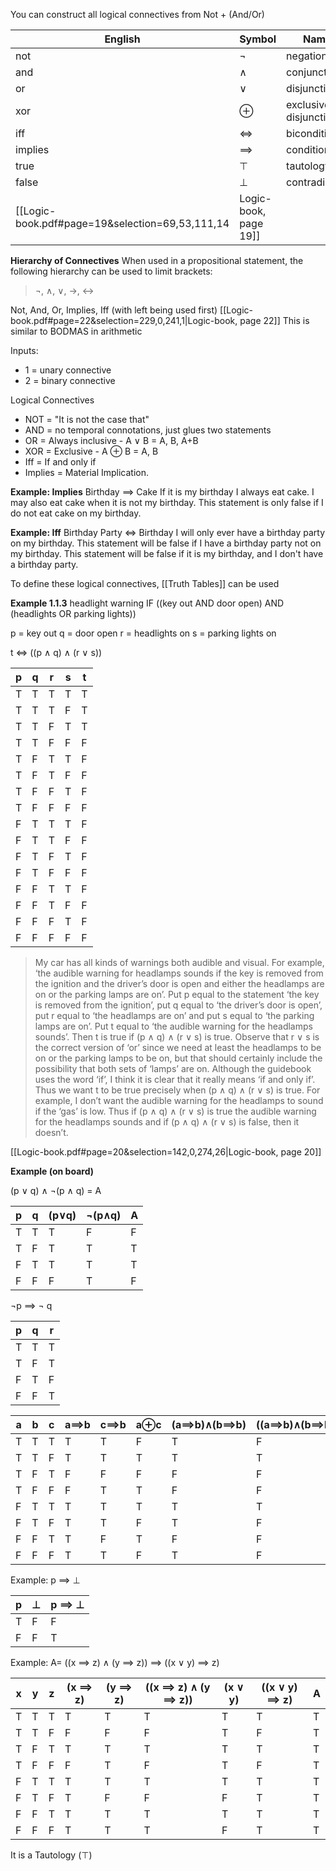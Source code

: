 

You can construct all logical connectives from Not + (And/Or)

| English | Symbol     | Name                  |
| ------- | ---------- | --------------------- |
| not     | $\neg$     | negation              |
| and     | $\land$    | conjunction           |
| or      | $\lor$     | disjunction           |
| xor     | $\oplus$   | exclusive disjunction |
| iff     | $\iff$     | biconditional         |
| implies | $\implies$ | conditional           |
| true    | $\top$     | tautology             |
| false   | $\bot$     | contradiction         |
[[Logic-book.pdf#page=19&selection=69,53,111,14|Logic-book, page 19]]


**Hierarchy of Connectives**
When used in a propositional statement, the following hierarchy can be used to limit brackets:
> ¬, ∧, ∨, →, ↔

Not, And, Or, Implies, Iff (with left being used first)
[[Logic-book.pdf#page=22&selection=229,0,241,1|Logic-book, page 22]]
This is similar to BODMAS in arithmetic 


Inputs: 
- 1 = unary connective
- 2 = binary connective


Logical Connectives
-  NOT = "It is not the case that"
-  AND = no temporal connotations, just glues two statements
-  OR = Always inclusive - A $\lor$ B = A, B, A+B
-  XOR = Exclusive - A $\oplus$ B = A, B
- Iff = If and only if
- Implies = Material Implication. 

**Example: Implies**
Birthday $\implies$ Cake 
If it is my birthday I always eat cake. I may also eat cake when it is not my birthday.
This statement is only false if I do not eat cake on my birthday.

**Example: Iff**
Birthday Party $\iff$ Birthday
I will only ever have a birthday party on my birthday.
This statement will be false if I have a birthday party not on my birthday.
This statement will be false if it is my birthday, and I don't have a birthday party.
 
To define these logical connectives, [[Truth Tables]] can be used


**Example 1.1.3**
headlight warning IF ((key out AND door open) AND (headlights OR parking lights))

p = key out
q = door open
r = headlights on
s = parking lights on

t $\iff$ ((p $\land$ q) $\land$ (r $\lor$ s))

| p   | q   | r   | s   | t   |
| --- | --- | --- | --- | --- |
| T   | T   | T   | T   | T   |
| T   | T   | T   | F   | T   |
| T   | T   | F   | T   | T   |
| T   | T   | F   | F   | F   |
| T   | F   | T   | T   | F   |
| T   | F   | T   | F   | F   |
| T   | F   | F   | T   | F   |
| T   | F   | F   | F   | F   |
| F   | T   | T   | T   | F   |
| F   | T   | T   | F   | F   |
| F   | T   | F   | T   | F   |
| F   | T   | F   | F   | F   |
| F   | F   | T   | T   | F   |
| F   | F   | T   | F   | F   |
| F   | F   | F   | T   | F   |
| F   | F   | F   | F   | F   |


> My car has all kinds of warnings both audible and visual. For example, ‘the audible warning for headlamps sounds if the key is removed from the ignition and the driver’s door is open and either the headlamps are on or the parking lamps are on’. Put p equal to the statement ‘the key is removed from the ignition’, put q equal to ‘the driver’s door is open’, put r equal to ‘the headlamps are on’ and put s equal to ‘the parking lamps are on’. Put t equal to ‘the audible warning for the headlamps sounds’. Then t is true if (p ∧ q) ∧ (r ∨ s) is true. Observe that r ∨ s is the correct version of ‘or’ since we need at least the headlamps to be on or the parking lamps to be on, but that should certainly include the possibility that both sets of ‘lamps’ are on. Although the guidebook uses the word ‘if’, I think it is clear that it really means ‘if and only if’. Thus we want t to be true precisely when (p ∧ q) ∧ (r ∨ s) is true. For example, I don’t want the audible warning for the headlamps to sound if the ‘gas’ is low. Thus if (p ∧ q) ∧ (r ∨ s) is true the audible warning for the headlamps sounds and if (p ∧ q) ∧ (r ∨ s) is false, then it doesn’t.

[[Logic-book.pdf#page=20&selection=142,0,274,26|Logic-book, page 20]]


**Example (on board)**

(p $\lor$ q) $\land$ $\neg$(p $\land$ q) = A

| p   | q   | (p$\lor$q) | $\neg$(p$\land$q) | A   |
| --- | --- | ---------- | ----------------- | --- |
| T   | T   | T          | F                 | F   |
| T   | F   | T          | T                 | T   |
| F   | T   | T          | T                 | T   |
| F   | F   | F          | T                 | F   |



$\neg$p $\implies$ $\neg$ q

| p   | q   | r   |
| --- | --- | --- |
| T   | T   | T   |
| T   | F   | T   |
| F   | T   | F   |
| F   | F   | T   |



| a   | b   | c   | a$\implies$b | c$\implies$b | a$\oplus$c | (a$\implies$b)$\land$(b$\implies$b) | ((a$\implies$b)$\land$(b$\implies$b))$\land$(a$\oplus$c) | A   |
| --- | --- | --- | ------------ | ------------ | ---------- | ----------------------------------- | -------------------------------------------------------- | --- |
| T   | T   | T   | T            | T            | F          | T                                   | F                                                        | T   |
| T   | T   | F   | T            | T            | T          | T                                   | T                                                        | T   |
| T   | F   | T   | F            | F            | F          | F                                   | F                                                        | T   |
| T   | F   | F   | F            | T            | T          | F                                   | F                                                        | T   |
| F   | T   | T   | T            | T            | T          | T                                   | T                                                        | T   |
| F   | T   | F   | T            | T            | F          | T                                   | F                                                        | T   |
| F   | F   | T   | T            | F            | T          | F                                   | F                                                        | T   |
| F   | F   | F   | T            | T            | F          | T                                   | F                                                        | T   |


Example: p $\implies$ $\bot$

| p   | $\bot$ | p $\implies$ $\bot$ |
| --- | ------ | ------------------- |
| T   | F      | F                   |
| F   | F      | T                   |

Example: A= ((x $\implies$ z) $\land$ (y $\implies$ z)) $\implies$ ((x $\lor$ y) $\implies$ z)

| x   | y   | z   | (x $\implies$ z) | (y $\implies$ z) | ((x $\implies$ z) $\land$ (y $\implies$ z)) | (x $\lor$ y) | ((x $\lor$ y) $\implies$ z) | A   |
| --- | --- | --- | ---------------- | ---------------- | ------------------------------------------- | ------------ | --------------------------- | --- |
| T   | T   | T   | T                | T                | T                                           | T            | T                           | T   |
| T   | T   | F   | F                | F                | F                                           | T            | F                           | T   |
| T   | F   | T   | T                | T                | T                                           | T            | T                           | T   |
| T   | F   | F   | F                | T                | F                                           | T            | F                           | T   |
| F   | T   | T   | T                | T                | T                                           | T            | T                           | T   |
| F   | T   | F   | T                | F                | F                                           | F            | T                           | T   |
| F   | F   | T   | T                | T                | T                                           | T            | T                           | T   |
| F   | F   | F   | T                | T                | T                                           | F            | T                           | T   |
It is a Tautology ($\top$)
